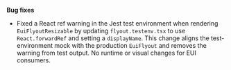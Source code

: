 **Bug fixes**

- Fixed a React ref warning in the Jest test environment when rendering `EuiFlyoutResizable` by updating `flyout.testenv.tsx` to use `React.forwardRef` and setting a `displayName`. This change aligns the test-environment mock with the production `EuiFlyout` and removes the warning from test output. No runtime or visual changes for EUI consumers.